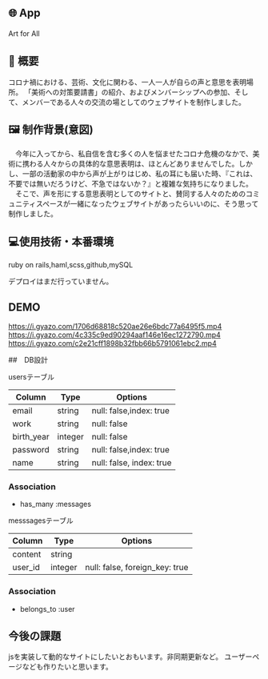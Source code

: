 ## 🌐 App 
Art for All
　
## 💬 概要
  コロナ禍における、芸術、文化に関わる、一人一人が自らの声と意思を表明場所。
「美術への対策要請書」の紹介、およびメンバーシップへの参加、そして、メンバーである人々の交流の場としてのウェブサイトを制作しました。

## 🖼 制作背景(意図)
　今年に入ってから、私自信を含む多くの人を悩ませたコロナ危機のなかで、美術に携わる人々からの具体的な意思表明は、ほとんどありませんでした。しかし、一部の活動家の中から声が上がりはじめ、私の耳にも届いた時、『これは、不要では無いだろうけど、不急ではないか？』と複雑な気持ちになりました。
　そこで、声を形にする意思表明としてのサイトと、賛同する人々のためのコミュニティスペースが一緒になったウェブサイトがあったらいいのに、そう思って制作しました。

## 💻使用技術・本番環境
ruby on rails,haml,scss,github,mySQL

デプロイはまだ行っていません。

## DEMO

https://i.gyazo.com/1706d68818c520ae26e6bdc77a6495f5.mp4
https://i.gyazo.com/4c335c9ed90294aaf146e16ec1272790.mp4
https://i.gyazo.com/c2e21cff1898b32fbb66b5791061ebc2.mp4


##　DB設計

usersテーブル

|Column|Type|Options|
|------|----|-------|
|email|string|null: false,index: true|
|work|string|null: false|
|birth_year|integer|null: false|
|password|string|null: false,index: true|
|name|string|null: false, index: true|

### Association
- has_many :messages

messsagesテーブル

|Column|Type|Options|
|------|----|-------|
|content|string|
|user_id|integer|null: false, foreign_key: true|

### Association
- belongs_to :user


## 今後の課題

jsを実装して動的なサイトにしたいとおもいます。非同期更新など。
ユーザーページなども作りたいと思います。
